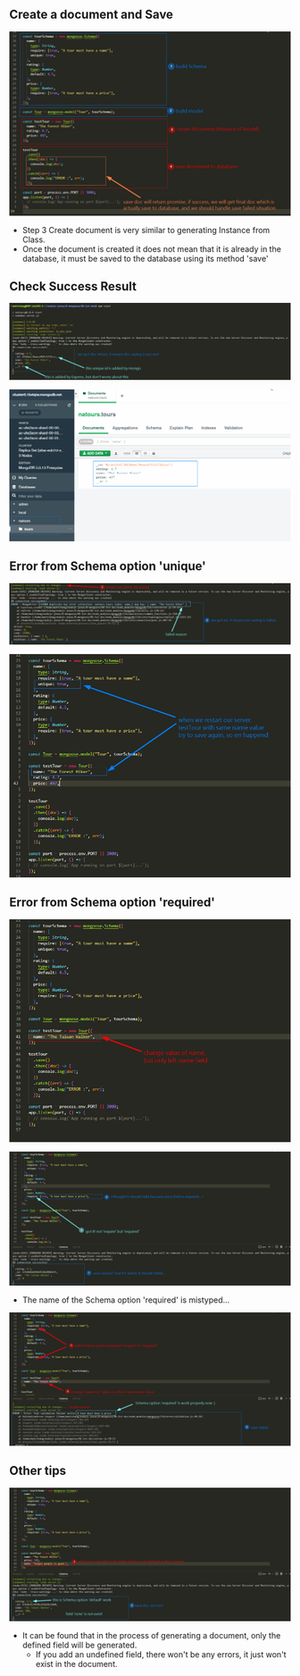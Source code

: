 ## **Create a document and Save**

![Alt create and save a new doc](pic/bandicam%202022-10-23%2011-01-49-032.jpg)

- Step 3 Create document is very similar to generating Instance from Class.
- Once the document is created it does not mean that it is already in the database, it must be saved to the database using its method 'save'

## **Check Success Result**

![Alt console success](pic/bandicam%202022-10-23%2011-05-13-687.jpg)

![Alt check by compass](pic/bandicam%202022-10-23%2011-05-53-254.jpg)

## **Error from Schema option 'unique'**

![Alt restart an get err](pic/bandicam%202022-10-23%2011-09-09-941.jpg)

![Alt reason by codes](pic/bandicam%202022-10-23%2011-10-52-403.jpg)

## **Error from Schema option 'required'**

![Alt change and left only name field](pic/bandicam%202022-10-23%2011-12-03-283.jpg)

![Alt fix Schema option](pic/bandicam%202022-10-23%2011-16-07-503.jpg)

- The name of the Schema option 'required' is mistyped...

![Alt  fix problem](pic/bandicam%202022-10-23%2011-20-02-130.jpg)

## **Other tips**

![Alt edit doc again](pic/bandicam%202022-10-23%2011-24-17-003.jpg)

- It can be found that in the process of generating a document, only the defined field will be generated.
  - If you add an undefined field, there won't be any errors, it just won't exist in the document.
